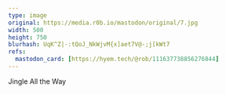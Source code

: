 ```yaml
---
type: image
original: https://media.r0b.io/mastodon/original/7.jpg
width: 500
height: 750
blurhash: UqK^Z|-:tQoJ_NkWjvM{x]aet7V@-;j[kWt7
refs:
  mastodon_card: [https://hyem.tech/@rob/111637738856276844]
---
```


Jingle All the Way
